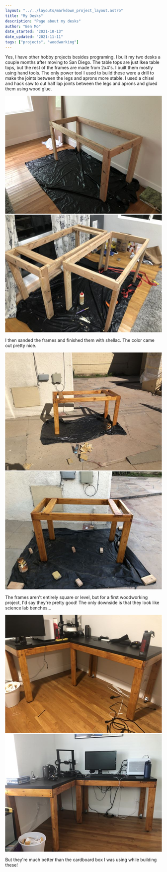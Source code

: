```yaml
---
layout: "../../layouts/markdown_project_layout.astro"
title: "My Desks"
description: "Page about my desks"
author: "Ben Mo"
date_started: "2021-10-13"
date_updated: "2021-11-11"
tags: ["projects", "woodworking"]
---
```


Yes, I have other hobby projects besides programing. I built my two desks a couple months after moving to San Diego. The table tops are just Ikea table tops, but the rest of the frames are made from 2x4's. I built them mostly using hand tools. The only power tool I used to build these were a drill to make the joints between the legs and aprons more stable. I used a chisel and hack saw to cut half lap joints between the legs and aprons and glued them using wood glue.

<div class="flex flex-wrap justify-center p-3 space-x-2">
    <img class="w-80 flex-initial" src="/assets/desks/frame_2.jpg"/>
    <img class="w-80 flex-initial" src="/assets/desks/frame_3.jpg"/>
</div>


I then sanded the frames and finished them with shellac. The color came out pretty nice.

<div class="flex flex-wrap justify-center p-3 space-x-2">
    <img class="w-80 flex-initial" src="/assets/desks/finish_1.jpg"/>
    <img class="w-80 flex-initial" src="/assets/desks/finish_2.jpg"/>
</div>


The frames aren't entirely square or level, but for a first woodworking project, I'd say they're pretty good! The only downside is that they look like science lab benches...

<div class="flex flex-wrap justify-center p-3 space-x-2">
    <img class="w-80 flex-initial" src="/assets/desks/complete_1.jpg"/>
    <img class="w-80 flex-initial" src="/assets/desks/complete_2.jpg"/>
</div>

But they're much better than the cardboard box I was using while building these!
